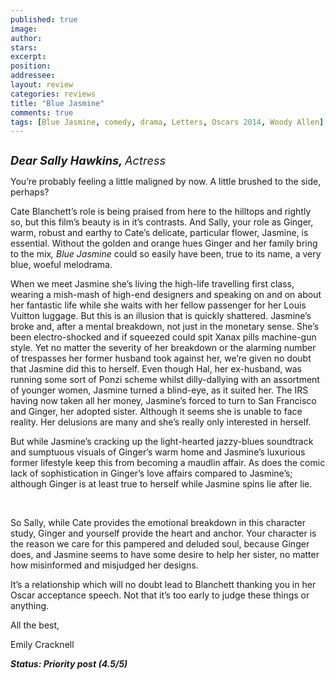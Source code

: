 ```yaml
---
published: true
image:
author: 
stars: 
excerpt: 
position: 
addressee: 
layout: review
categories: reviews
title: "Blue Jasmine"
comments: true
tags: [Blue Jasmine, comedy, drama, Letters, Oscars 2014, Woody Allen]
---
```

<div><p><span class="full-image-block ssNonEditable"><span><a href="/letters/2013/8/26/blue-jasmine.html"><img src="http://static.squarespace.com/static/5005f6bcc4aa41161b33e89e/5329cf1fe4b07c068ebf74de/5329cf1fe4b07c068ebf789d/1377523049317/Blue%20Jamsine.jpg" alt="" /></a></span></span></p>
<p><span style="font-size:130%;"><strong><em>Dear Sally Hawkins, </em></strong><em>Actress</em></span></p>
<p>You&#8217;re probably feeling a little maligned by now. A little brushed to the side, perhaps?</p>
<p>Cate Blanchett&#8217;s role is being praised from here to the hilltops and rightly so, but this film&#8217;s beauty is in it&#8217;s contrasts. And Sally, your role as Ginger, warm, robust and earthy to Cate&#8217;s delicate, particular flower, Jasmine, is essential. Without the golden and orange hues Ginger and her family bring to the mix<em>, Blue Jasmine</em> could so easily have been, true to its name, a very blue, woeful melodrama.</p>
<p>When we meet Jasmine she&#8217;s living the high-life travelling first class, wearing a mish-mash of high-end designers and speaking on and on about her fantastic life while she waits with her fellow passenger for her Louis Vuitton luggage. But this is an illusion that is quickly shattered. Jasmine&#8217;s broke and, after a mental breakdown, not just in the monetary sense. She&#8217;s been electro-shocked and if squeezed could spit Xanax pills machine-gun style. Yet no matter the severity of her breakdown or the alarming number of trespasses her former husband took against her, we&#8217;re given no doubt that Jasmine did this to herself. Even though Hal, her ex-husband, was running some sort of Ponzi scheme whilst dilly-dallying with an assortment of younger women, Jasmine turned a blind-eye, as it suited her. The IRS having now taken all her money, Jasmine&#8217;s forced to turn to San Francisco and Ginger, her adopted sister. Although it seems she is unable to face reality. Her delusions are many and she&#8217;s really only interested in herself.</p>
<p>But while Jasmine&#8217;s cracking up the light-hearted jazzy-blues soundtrack and sumptuous visuals of Ginger&#8217;s warm home and Jasmine&#8217;s luxurious former lifestyle keep this from becoming a maudlin affair. As does the comic lack of sophistication in Ginger&#8217;s love affairs compared to Jasmine&#8217;s; although Ginger is at least true to herself while Jasmine spins lie after lie.</p>
<p>&nbsp;</p>
<p>So Sally, while Cate provides the emotional breakdown in this character study, Ginger and yourself provide the heart and anchor. Your character is the reason we care for this pampered and deluded soul, because Ginger does, and Jasmine seems to have some desire to help her sister, no matter how misinformed and misjudged her designs.</p>
<p>It&#8217;s a relationship which will no doubt lead to Blanchett thanking you in her Oscar acceptance speech. Not that it&#8217;s too early to judge these things or anything.</p>
<p>All the best,</p>
<p>Emily Cracknell</p>
<p><strong><em>Status: Priority post (4.5/5)</em></strong></p></div>
